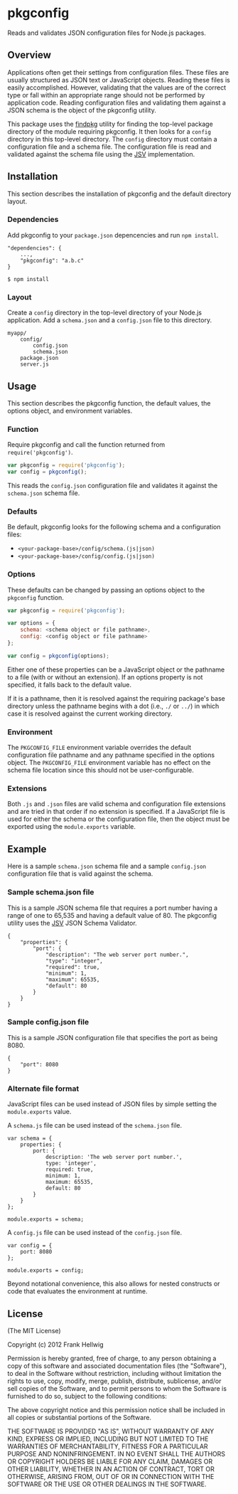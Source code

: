# pkgconfig

Reads and validates JSON configuration files for Node.js packages.

## Overview

Applications often get their settings from configuration files. These files are usually structured as JSON text or JavaScript objects. Reading these files is easily accomplished. However, validating that the values are of the correct type or fall within an appropriate range should not be performed by application code. Reading configuration files and validating them against a JSON schema is the object of the pkgconfig utility.

This package uses the [findpkg](https://github.com/fhellwig/findpkg) utility for finding the top-level package directory of the module requiring pkgconfig. It then looks for a `config` directory in this top-level directory. The `config` directory must contain a configuration file and a schema file. The configuration file is read and validated against the schema file using the [JSV](https://github.com/garycourt/JSV) implementation.

## Installation

This section describes the installation of pkgconfig and the default directory layout.

### Dependencies

Add pkgconfig to your `package.json` depencencies and run `npm install`.

    "dependencies": {
        ...,
        "pkgconfig": "a.b.c"
    }

    $ npm install

### Layout

Create a `config` directory in the top-level directory of your Node.js application. Add a `schema.json` and a `config.json` file to this directory.

    myapp/
        config/
            config.json
            schema.json
        package.json
        server.js

## Usage

This section describes the pkgconfig function, the default values, the options object, and environment variables.

### Function

Require pkgconfig and call the function returned from `require('pkgconfig')`.

```javascript
var pkgconfig = require('pkgconfig');
var config = pkgconfig();
```

This reads the `config.json` configuration file and validates it against the `schema.json` schema file.

### Defaults

Be default, pkgconfig looks for the following schema and a configuration files:

- `<your-package-base>/config/schema.(js|json)`
- `<your-package-base>/config/config.(js|json)`

### Options

These defaults can be changed by passing an options object to the `pkgconfig` function.

```javascript
var pkgconfig = require('pkgconfig');

var options = {
    schema: <schema object or file pathname>,
    config: <config object or file pathname>
};

var config = pkgconfig(options);
```

Either one of these properties can be a JavaScript object or the pathname to a file (with or without an extension). If an options property is not specified, it falls back to the default value.

If it is a pathname, then it is resolved against the requiring package's base directory unless the pathname begins with a dot (i.e., `./` or `../`) in which case it is resolved against the current working directory.

### Environment

The `PKGCONFIG_FILE` environment variable overrides the default configuration file pathname and any pathname specified in the options object. The `PKGCONFIG_FILE` environment variable has no effect on the schema file location since this should not be user-configurable.

### Extensions

Both `.js` and `.json` files are valid schema and configuration file extensions and are tried in that order if no extension is specified. If a JavaScript file is used for either the schema or the configuration file, then the object must be exported using the `module.exports` variable.

## Example

Here is a sample `schema.json` schema file and a sample `config.json`
configuration file that is valid against the schema.

### Sample schema.json file

This is a sample JSON schema file that requires a port number having a range of
one to 65,535 and having a default value of 80. The pkgconfig utility uses the
[JSV](https://github.com/garycourt/JSV) JSON Schema Validator.

    {
        "properties": {
            "port": {
                "description": "The web server port number.",
                "type": "integer",
                "required": true,
                "minimum": 1,
                "maximum": 65535,
                "default": 80
            }
        }
    }

### Sample config.json file

This is a sample JSON configuration file that specifies the port as being 8080.

    {
        "port": 8080
    }

### Alternate file format

JavaScript files can be used instead of JSON files by simple setting the
`module.exports` value.

A `schema.js` file can be used instead of the `schema.json` file.

    var schema = {
        properties: {
            port: {
                description: 'The web server port number.',
                type: 'integer',
                required: true,
                minimum: 1,
                maximum: 65535,
                default: 80
            }
        }
    };

    module.exports = schema;

A `config.js` file can be used instead of the `config.json` file.

    var config = {
        port: 8080
    };

    module.exports = config;

Beyond notational convenience, this also allows for nested constructs or code
that evaluates the environment at runtime.

## License

(The MIT License)

Copyright (c) 2012 Frank Hellwig

Permission is hereby granted, free of charge, to any person obtaining a copy
of this software and associated documentation files (the "Software"), to
deal in the Software without restriction, including without limitation the
rights to use, copy, modify, merge, publish, distribute, sublicense, and/or
sell copies of the Software, and to permit persons to whom the Software is
furnished to do so, subject to the following conditions:

The above copyright notice and this permission notice shall be included in
all copies or substantial portions of the Software.

THE SOFTWARE IS PROVIDED "AS IS", WITHOUT WARRANTY OF ANY KIND, EXPRESS OR
IMPLIED, INCLUDING BUT NOT LIMITED TO THE WARRANTIES OF MERCHANTABILITY,
FITNESS FOR A PARTICULAR PURPOSE AND NONINFRINGEMENT. IN NO EVENT SHALL THE
AUTHORS OR COPYRIGHT HOLDERS BE LIABLE FOR ANY CLAIM, DAMAGES OR OTHER
LIABILITY, WHETHER IN AN ACTION OF CONTRACT, TORT OR OTHERWISE, ARISING
FROM, OUT OF OR IN CONNECTION WITH THE SOFTWARE OR THE USE OR OTHER DEALINGS
IN THE SOFTWARE.
